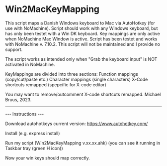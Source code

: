 # Win2MacKeyMapping

This script maps a Danish Windows keyboard to Mac via AutoHotkey (for use with NoMachine).
Script should work with any Windows keyboard, but has only been testet with a Win DK keyboard.
Key mappings are only active when NoMachine Mac Window is active.
Script has been testet and works with NoMachine v. 7.10.2.
This script will not be maintained and I provide no support.

The script works as intended only when "Grab the keyboard input" is NOT activated in NoMachine.

KeyMappings are divided into three sections:
Function mappings (copy/cut/paste etc.)
Character mappings (single characters)
X-Code shortcuts remapped (spepcific for X-code editor)

You may want to remove/outcomment X-code shortcuts remapped.
Michael Bruus, 2023.

**********************************
--- Instructions ---

Download autohotkeys current version:
https://www.autohotkey.com/

Install (e.g. express install)

Run my script (Win2MacKeyMapping v.xx.xx.ahk)
(you can see it running in Taskbar tray (green H icon))

Now your win keys should map correctly.
